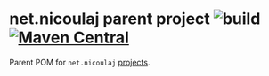 net.nicoulaj parent project ![build](https://github.com/nicoulaj/parent-pom/workflows/build/badge.svg) [![Maven Central](https://maven-badges.herokuapp.com/maven-central/net.nicoulaj/parent/badge.svg)](https://maven-badges.herokuapp.com/maven-central/net.nicoulaj/parent)
================================================================================================================================================================================================================================================================================================================================================

Parent POM for `net.nicoulaj` [projects](http://search.maven.org/#search%7Cga%7C1%7Cnet.nicoulaj).
